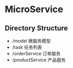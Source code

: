 # MicroService

## Directory Structure
* /model 微服务模型
* /task 任务列表
* /orderService 订单服务
* /productService 产品服务